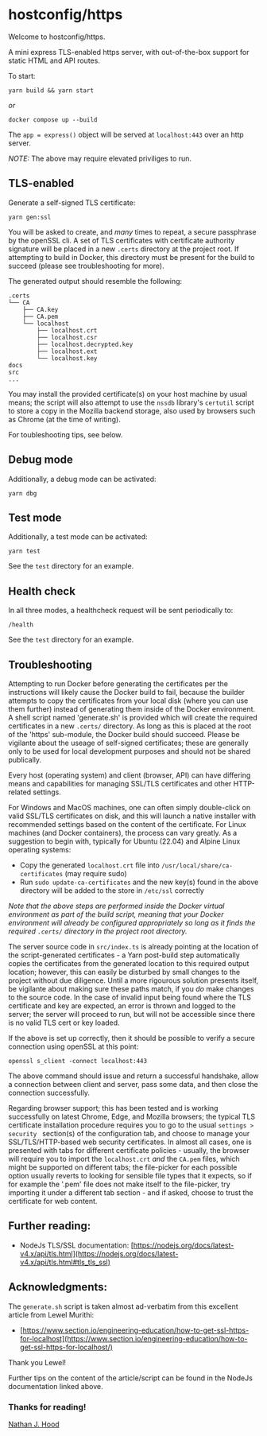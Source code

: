 # hostconfig/https
Welcome to hostconfig/https.

A mini express TLS-enabled https server, with out-of-the-box support for static HTML and API routes.

To start:

```
yarn build && yarn start
```

*or*

```
docker compose up --build
```

The ```app = express()``` object will be served at ```localhost:443``` over an http server.

*NOTE:* The above may require elevated priviliges to run.

## TLS-enabled

Generate a self-signed TLS certificate:

```
yarn gen:ssl
```

You will be asked to create, and *many* times to repeat, a secure passphrase by the openSSL cli. A set of TLS certificates with certificate authority signature will be placed in a new ```.certs``` directory at the project root. If attempting to build in Docker, this directory must be present for the build to succeed (please see troubleshooting for more).

The generated output should resemble the following:

```
.certs
└── CA
    ├── CA.key
    ├── CA.pem
    └── localhost
        ├── localhost.crt
        ├── localhost.csr
        ├── localhost.decrypted.key
        ├── localhost.ext
        └── localhost.key
docs
src
...
```

You may install the provided certificate(s) on your host machine by usual means; the script will also attempt to use the ```nssdb``` library's ```certutil``` script to store a copy in the Mozilla backend storage, also used by browsers such as Chrome (at the time of writing).

For toubleshooting tips, see below.


## Debug mode

Additionally, a debug mode can be activated:

```
yarn dbg
```

## Test mode

Additionally, a test mode can be activated:

```
yarn test
```

See the ```test``` directory for an example.

## Health check

In all three modes, a healthcheck request will be sent periodically to:

```
/health
```

See the ```test``` directory for an example.

## Troubleshooting

Attempting to run Docker before generating the certificates per the instructions will likely cause the Docker build to fail, because the builder attempts to copy the certificates from your local disk (where you can use them further) instead of generating them inside of the Docker environment. A shell script named 'generate.sh' is provided which will create the required certificates in a new ```.certs/``` directory. As long as this is placed at the root of the 'https' sub-module, the Docker build should succeed. Please be vigilante about the useage of self-signed certificates; these are generally only to be used for local development purposes and should not be shared publically.

Every host (operating system) and client (browser, API) can have differing means and capabilities for managing SSL/TLS certificates and other HTTP-related settings.

For Windows and MacOS machines, one can often simply double-click on valid SSL/TLS certificates on disk, and this will launch a native installer with recommended settings based on the content of the certificate. For Linux machines (and Docker containers), the process can vary greatly. As a suggestion to begin with, typically for Ubuntu (22.04) and Alpine Linux operating systems:

- Copy the generated ```localhost.crt``` file into ```/usr/local/share/ca-certificates``` (may require sudo)
- Run ```sudo update-ca-certificates``` and the new key(s) found in the above directory will be added to the store in ```/etc/ssl``` correctly

*Note that the above steps are performed inside the Docker virtual environment as part of the build script, meaning that your Docker environment will already be configured appropriately so long as it finds the required ```.certs/``` directory in the project root directory.*

The server source code in ```src/index.ts``` is already pointing at the location of the script-generated certificates - a Yarn post-build step automatically copies the certificates from the generated location to this required output location; however, this can easily be disturbed by small changes to the project without due diligence. Until a more rigourous solution presents itself, be vigilante about making sure these paths match, if you *do* make changes to the source code. In the case of invalid input being found where the TLS certificate and key are expected, an error is thrown and logged to the server; the server will proceed to run, but will not be accessible since there is no valid TLS cert or key loaded.

If the above is set up correctly, then it should be possible to verify a secure connection using openSSL at this point:

```
openssl s_client -connect localhost:443
```

The above command should issue and return a successful handshake, allow a connection between client and server, pass some data, and then close the connection successfully.

Regarding browser support; this has been tested and is working successfully on latest Chrome, Edge, and Mozilla browsers; the typical TLS certificate installation procedure requires you to go to the usual ```settings > security ``` section(s) of the configuration tab, and choose to manage your SSL/TLS/HTTP-based web security certificates. In almost all cases, one is presented with tabs for different certificate policies - usually, the browser will require you to import the ```localhost.crt``` *and* the ```CA.pem``` files, which might be supported on different tabs; the file-picker for each possible option usually reverts to looking for sensible file types that it expects, so if for example the '.pem' file does not make itself to the file-picker, try importing it under a different tab section - and if asked, choose to trust the certificate for web content.

## Further reading:

- NodeJs TLS/SSL documentation: [https://nodejs.org/docs/latest-v4.x/api/tls.html](https://nodejs.org/docs/latest-v4.x/api/tls.html#tls_tls_ssl)

## Acknowledgments:

The ```generate.sh``` script is taken almost ad-verbatim from this excellent article from Lewel Murithi:

- [https://www.section.io/engineering-education/how-to-get-ssl-https-for-localhost](https://www.section.io/engineering-education/how-to-get-ssl-https-for-localhost/)

Thank you Lewel!

Further tips on the content of the article/script can be found in the NodeJs documentation linked above.

### Thanks for reading!

[Nathan J. Hood](https://github.com/nathanjhood)
